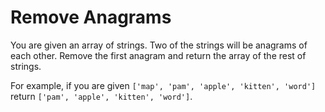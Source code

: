 # Remove Anagrams

You are given an array of strings. Two of the strings will be anagrams of each other. Remove the first anagram and return the array of the rest of strings.

For example, if you are given `['map', 'pam', 'apple', 'kitten', 'word']` return `['pam', 'apple', 'kitten', 'word']`.
